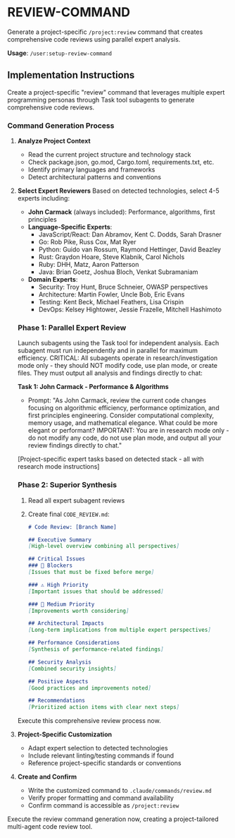 # REVIEW-COMMAND

Generate a project-specific `/project:review` command that creates comprehensive code reviews using parallel expert analysis.

**Usage**: `/user:setup-review-command`

## Implementation Instructions

Create a project-specific "review" command that leverages multiple expert programming personas through Task tool subagents to generate comprehensive code reviews.

### Command Generation Process

1. **Analyze Project Context**
   - Read the current project structure and technology stack
   - Check package.json, go.mod, Cargo.toml, requirements.txt, etc.
   - Identify primary languages and frameworks
   - Detect architectural patterns and conventions

2. **Select Expert Reviewers**
   Based on detected technologies, select 4-5 experts including:
   - **John Carmack** (always included): Performance, algorithms, first principles
   - **Language-Specific Experts**:
     - JavaScript/React: Dan Abramov, Kent C. Dodds, Sarah Drasner
     - Go: Rob Pike, Russ Cox, Mat Ryer
     - Python: Guido van Rossum, Raymond Hettinger, David Beazley
     - Rust: Graydon Hoare, Steve Klabnik, Carol Nichols
     - Ruby: DHH, Matz, Aaron Patterson
     - Java: Brian Goetz, Joshua Bloch, Venkat Subramaniam
   - **Domain Experts**:
     - Security: Troy Hunt, Bruce Schneier, OWASP perspectives
     - Architecture: Martin Fowler, Uncle Bob, Eric Evans
     - Testing: Kent Beck, Michael Feathers, Lisa Crispin
     - DevOps: Kelsey Hightower, Jessie Frazelle, Mitchell Hashimoto

   ### Phase 1: Parallel Expert Review
   Launch subagents using the Task tool for independent analysis. Each subagent must run independently and in parallel for maximum efficiency. CRITICAL: All subagents operate in research/investigation mode only - they should NOT modify code, use plan mode, or create files. They must output all analysis and findings directly to chat:

   **Task 1: John Carmack - Performance & Algorithms**
   - Prompt: "As John Carmack, review the current code changes focusing on algorithmic efficiency, performance optimization, and first principles engineering. Consider computational complexity, memory usage, and mathematical elegance. What could be more elegant or performant? IMPORTANT: You are in research mode only - do not modify any code, do not use plan mode, and output all your review findings directly to chat."

   [Project-specific expert tasks based on detected stack - all with research mode instructions]

   ### Phase 2: Superior Synthesis
   1. Read all expert subagent reviews

   2. Create final `CODE_REVIEW.md`:
      ```markdown
      # Code Review: [Branch Name]

      ## Executive Summary
      [High-level overview combining all perspectives]

      ## Critical Issues
      ### 🚨 Blockers
      [Issues that must be fixed before merge]

      ### ⚠️ High Priority
      [Important issues that should be addressed]

      ### 📝 Medium Priority
      [Improvements worth considering]

      ## Architectural Impacts
      [Long-term implications from multiple expert perspectives]

      ## Performance Considerations
      [Synthesis of performance-related findings]

      ## Security Analysis
      [Combined security insights]

      ## Positive Aspects
      [Good practices and improvements noted]

      ## Recommendations
      [Prioritized action items with clear next steps]
      ```

   Execute this comprehensive review process now.

4. **Project-Specific Customization**
   - Adapt expert selection to detected technologies
   - Include relevant linting/testing commands if found
   - Reference project-specific standards or conventions

5. **Create and Confirm**
   - Write the customized command to `.claude/commands/review.md`
   - Verify proper formatting and command availability
   - Confirm command is accessible as `/project:review`

Execute the review command generation now, creating a project-tailored multi-agent code review tool.
